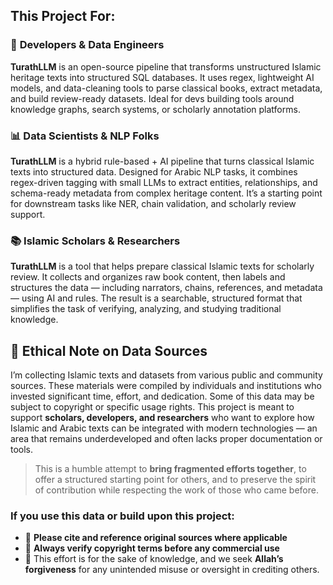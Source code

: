 ## This Project For:

### 🔧 **Developers & Data Engineers**

**TurathLLM** is an open-source pipeline that transforms unstructured Islamic heritage texts into structured SQL databases. It uses regex, lightweight AI models, and data-cleaning tools to parse classical books, extract metadata, and build review-ready datasets. Ideal for devs building tools around knowledge graphs, search systems, or scholarly annotation platforms.

### 📊 **Data Scientists & NLP Folks**

**TurathLLM** is a hybrid rule-based + AI pipeline that turns classical Islamic texts into structured data. Designed for Arabic NLP tasks, it combines regex-driven tagging with small LLMs to extract entities, relationships, and schema-ready metadata from complex heritage content. It’s a starting point for downstream tasks like NER, chain validation, and scholarly review support.

### 📚 **Islamic Scholars & Researchers**

**TurathLLM** is a tool that helps prepare classical Islamic texts for scholarly review. It collects and organizes raw book content, then labels and structures the data — including narrators, chains, references, and metadata — using AI and rules. The result is a searchable, structured format that simplifies the task of verifying, analyzing, and studying traditional knowledge.


## 📢 **Ethical Note on Data Sources** 
I’m collecting Islamic texts and datasets from various public and community sources. These materials were compiled by individuals and institutions who invested significant time, effort, and dedication. Some of this data may be subject to copyright or specific usage rights. This project is meant to support **scholars, developers, and researchers** who want to explore how Islamic and Arabic texts can be integrated with modern technologies — an area that remains underdeveloped and often lacks proper documentation or tools. 

> This is a humble attempt to **bring fragmented efforts together**, to offer a structured starting point for others, and to preserve the spirit of contribution while respecting the work of those who came before.

### If you use this data or build upon this project: 
* 🧾 **Please cite and reference original sources where applicable**
* 🛑 **Always verify copyright terms before any commercial use**
* 🤲 This effort is for the sake of knowledge, and we seek **Allah’s forgiveness** for any unintended misuse or oversight in crediting others.

